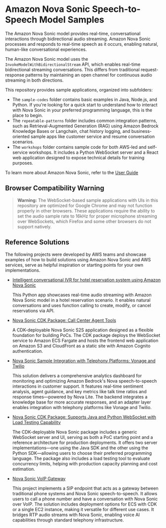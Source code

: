 # Amazon Nova Sonic Speech-to-Speech Model Samples 

The Amazon Nova Sonic model provides real-time, conversational interactions through bidirectional audio streaming. Amazon Nova Sonic processes and responds to real-time speech as it occurs, enabling natural, human-like conversational experiences.

The Amazon Nova Sonic model uses the `InvokeModelWithBidirectionalStream` API, which enables real-time bidirectional streaming conversations. This differs from traditional request-response patterns by maintaining an open channel for continuous audio streaming in both directions.

This repository provides sample applications, organized into subfolders:
- The `sample-codes` folder contains basic examples in Java, Node.js, and Python. If you're looking for a quick start to understand how to interact with Nova Sonic in your preferred programming language, this is the place to begin.
- The `repeatable-patterns` folder includes common integration patterns, such as Retrieval-Augmented Generation (RAG) using Amazon Bedrock Knowledge Bases or Langchain, chat history logging, and business-oriented sample apps like customer service and resume conversation scenarios.
- The `workshops` folder contains sample code for both AWS-led and self-service workshops. It includes a Python WebSocket server and a React web application designed to expose technical details for training purposes.

To learn more about Amazon Nova Sonic, refer to the [User Guide](https://docs.aws.amazon.com/nova/latest/userguide/speech.html)


## Browser Compatibility Warning
> **Warning:** The WebSocket-based sample applications with UIs in this repository are optimized for Google Chrome and may not function properly in other browsers. These applications require the ability to set the audio sample rate to 16kHz for proper microphone streaming over WebSockets, which Firefox and some other browsers do not support natively.

## Reference Solutions
The following projects were developed by AWS teams and showcase examples of how to build solutions using Amazon Nova Sonic and AWS services, serve as helpful inspiration or starting points for your own implementations.

- [Intelligent conversational IVR for hotel reservation system using Amazon Nova Sonic](https://github.com/aws-samples/genai-quickstart-pocs/tree/main/genai-quickstart-pocs-python/amazon-bedrock-nova-sonic-poc)

    This Python app showcases real-time audio streaming with Amazon Nova Sonic model in a hotel reservation scenario. It enables natural conversations and uses function calling to create, modify, or cancel reservations via API.

- [Nova Sonic CDK Package: Call Center Agent Tools](https://github.com/aws-samples/sample-s2s-cdk-agent)

    A CDK-deployable Nova Sonic S2S application designed as a flexible foundation for building PoCs. The CDK package deploys the WebSocket service to Amazon ECS Fargate and hosts the frontend web application on Amazon S3 and CloudFront as a static site with Amazon Cognito authentication.

- [Nova Sonic Sample Integration with Telephony Platforms: Vonage and Twilio](https://github.com/aws-samples/sample-sonic-contact-center-with-telephony)

    This solution delivers a comprehensive analytics dashboard for monitoring and optimizing Amazon Bedrock's Nova speech-to-speech interactions in customer support. It features real-time sentiment analysis, agent guidance, and key metrics like talk time ratios and response times—powered by Nova Lite. The backend integrates a knowledge base for more accurate responses, and an adapter layer enables integration with telephony platforms like Vonage and Twilio.

- [Nova Sonic CDK Package: Supports Java and Python WebSocket with Load Testing Capability](https://github.com/aws-samples/generative-ai-cdk-constructs-samples/tree/main/samples/speech-to-speech)

    The CDK-deployable Nova Sonic package includes a generic WebSocket server and UI, serving as both a PoC starting point and a reference architecture for production deployments. It offers two server implementations—one using the Java SDK and the other using the Python SDK—allowing users to choose their preferred programming language. The package also includes a load testing tool to evaluate concurrency limits, helping with production capacity planning and cost estimation.

- [Nova Sonic VoIP Gateway](https://github.com/aws-samples/sample-s2s-voip-gateway/tree/main)

    This project implements a SIP endpoint that acts as a gateway between traditional phone systems and Nova Sonic speech-to-speech. It allows users to call a phone number and have a conversation with Nova Sonic over VoIP. The solution includes deployment options for ECS with CDK or a single EC2 instance, making it versatile for different use cases. It bridges RTP audio streams with Nova Sonic, enabling voice AI capabilities through standard telephony infrastructure.
